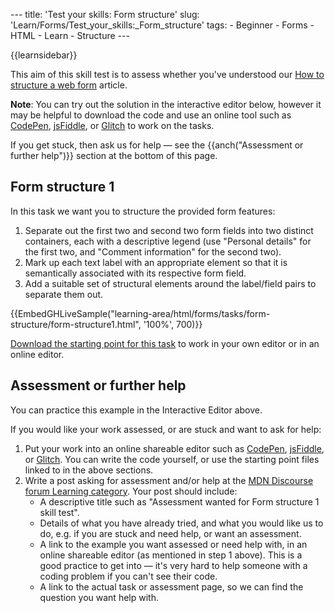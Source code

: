 --- title: 'Test your skills: Form structure' slug: 'Learn/Forms/Test\_your\_skills:\_Form\_structure' tags: - Beginner - Forms - HTML - Learn - Structure ---

{{learnsidebar}}

This aim of this skill test is to assess whether you've understood our [How to structure a web form](/en-US/docs/Learn/Forms/How_to_structure_a_web_form) article.

**Note**: You can try out the solution in the interactive editor below, however it may be helpful to download the code and use an online tool such as [CodePen](https://codepen.io/), [jsFiddle](https://jsfiddle.net/), or [Glitch](https://glitch.com/) to work on the tasks.  
  
If you get stuck, then ask us for help — see the {{anch("Assessment or further help")}} section at the bottom of this page.

Form structure 1
----------------

In this task we want you to structure the provided form features:

1.  Separate out the first two and second two form fields into two distinct containers, each with a descriptive legend (use "Personal details" for the first two, and "Comment information" for the second two).
2.  Mark up each text label with an appropriate element so that it is semantically associated with its respective form field.
3.  Add a suitable set of structural elements around the label/field pairs to separate them out.

{{EmbedGHLiveSample("learning-area/html/forms/tasks/form-structure/form-structure1.html", '100%', 700)}}

[Download the starting point for this task](https://github.com/mdn/learning-area/blob/master/html/forms/tasks/form-structure/form-structure1-download.html) to work in your own editor or in an online editor.

Assessment or further help
--------------------------

You can practice this example in the Interactive Editor above.

If you would like your work assessed, or are stuck and want to ask for help:

1.  Put your work into an online shareable editor such as [CodePen](https://codepen.io/), [jsFiddle](https://jsfiddle.net/), or [Glitch](https://glitch.com/). You can write the code yourself, or use the starting point files linked to in the above sections.
2.  Write a post asking for assessment and/or help at the <a href="https://discourse.mozilla.org/c/mdn/learn" class="external external-icon">MDN Discourse forum Learning category</a>. Your post should include:
    -   A descriptive title such as "Assessment wanted for Form structure 1 skill test".
    -   Details of what you have already tried, and what you would like us to do, e.g. if you are stuck and need help, or want an assessment.
    -   A link to the example you want assessed or need help with, in an online shareable editor (as mentioned in step 1 above). This is a good practice to get into — it's very hard to help someone with a coding problem if you can't see their code.
    -   A link to the actual task or assessment page, so we can find the question you want help with.
